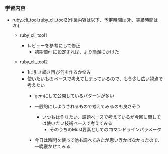 ### 学習内容
- ruby_cli_tool,ruby_cli_tool2(作業内容は以下、予定時間は3h、実績時間は2h)
  - ruby_cli_tool1
    - レビューを参考にして修正
      - 初期値nilに設定すれば、より簡潔にかけた
  
  - ruby_cli_tool2
    - 1に引き続き再び何を作るか悩み
    - 使いたいものベースで考えてしまっているので、もう少し広い視点で考えたい
      - gemにして公開しているパターンが多い
      - 一般的にしようされるもので考えてみるのも良さそう
        - いつもは作りたい、課題ベースで考えているが今回に関しては使いたい技術ベースで考えてみる
          - そのうちのMust要素としてのコマンドラインパラメータ

      - 今日は時間を使って他も調べてみたが思い浮かばなかったので、一晩寝かせてみる
